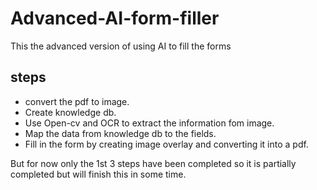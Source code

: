 # Advanced-AI-form-filler

This the advanced version of using AI to fill the forms

## steps

- convert the pdf to image.
- Create knowledge db.
- Use Open-cv and OCR to extract the information fom image.
- Map the data from knowledge db to the fields.
- Fill in the form by creating image overlay and converting it into a pdf.
  
But for now only the 1st 3 steps have been completed so it is partially completed but will finish this in some time.
